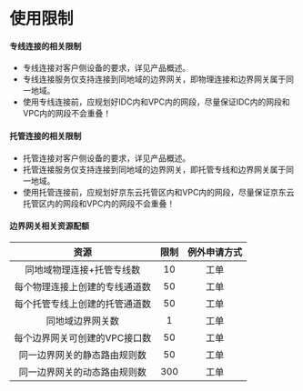 # 使用限制

#### 专线连接的相关限制

- 专线连接对客户侧设备的要求，详见产品概述。
- 专线连接服务仅支持连接到同地域的边界网关，即物理连接和边界网关属于同一地域。
- 使用专线连接前，应规划好IDC内和VPC内的网段，尽量保证IDC内的网段和VPC内的网段不会重叠！



#### 托管连接的相关限制

- 托管连接对客户侧设备的要求，详见产品概述。
- 托管连接服务仅支持连接到同地域的边界网关，即托管专线和边界网关属于同一地域。
- 使用托管连接前，应规划好京东云托管区内和VPC内的网段，尽量保证京东云托管区内的网段和VPC内的网段不会重叠！



#### 边界网关相关资源配额

| 资源	| 限制	| 例外申请方式	|
| :-: | :-: | :-: |
|同地域物理连接+托管专线数	|10	| 工单	|
|每个物理连接上创建的专线通道数	|50	| 工单	|
|每个托管专线上创建的托管通道数	|50	| 工单	|
|同地域边界网关数	|1	| 工单	|
|每个边界网关可创建的VPC接口数	|50	| 工单	|
|同一边界网关的静态路由规则数	|50	| 工单	|
|同一边界网关的动态路由规则数	|300	| 工单	|
